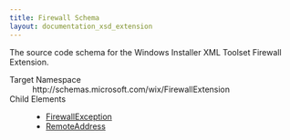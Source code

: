 ```yaml
---
title: Firewall Schema
layout: documentation_xsd_extension
---
```

<p>             The source code schema for the Windows Installer XML Toolset Firewall Extension.         </p>
<dl>
  <dt>Target Namespace</dt>
  <dd>http://schemas.microsoft.com/wix/FirewallExtension</dd>
  <dt>Child Elements</dt>
  <dd>
    <ul>
      <li>
        <a href="./firewallexception" class="extension">FirewallException</a>
      </li>
      <li>
        <a href="./remoteaddress" class="extension">RemoteAddress</a>
      </li>
    </ul>
  </dd>
</dl>
